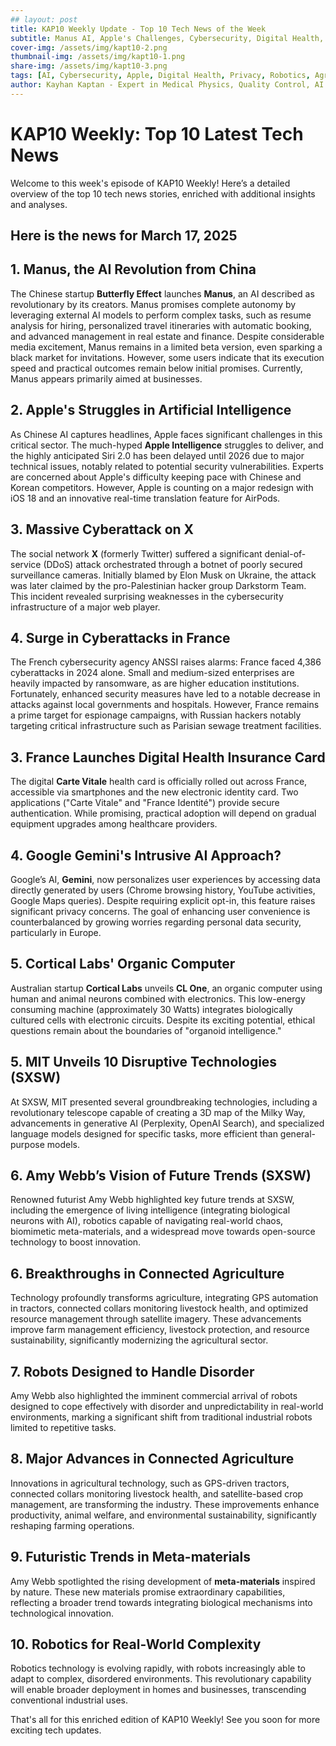 ```yaml
---
## layout: post
title: KAP10 Weekly Update - Top 10 Tech News of the Week
subtitle: Manus AI, Apple's Challenges, Cybersecurity, Digital Health, Organic Computing, and More.
cover-img: /assets/img/kapt10-2.png
thumbnail-img: /assets/img/kapt10-1.png
share-img: /assets/img/kapt10-3.png
tags: [AI, Cybersecurity, Apple, Digital Health, Privacy, Robotics, Agriculture, Innovation, Technology, SXSW]
author: Kayhan Kaptan - Expert in Medical Physics, Quality Control, AI and Digital Transformation
---
```

# KAP10 Weekly: Top 10 Latest Tech News

Welcome to this week's episode of KAP10 Weekly! Here’s a detailed overview of the top 10 tech news stories, enriched with additional insights and analyses.

## Here is the news for March 17, 2025

## 1. Manus, the AI Revolution from China
The Chinese startup **Butterfly Effect** launches **Manus**, an AI described as revolutionary by its creators. Manus promises complete autonomy by leveraging external AI models to perform complex tasks, such as resume analysis for hiring, personalized travel itineraries with automatic booking, and advanced management in real estate and finance. Despite considerable media excitement, Manus remains in a limited beta version, even sparking a black market for invitations. However, some users indicate that its execution speed and practical outcomes remain below initial promises. Currently, Manus appears primarily aimed at businesses.

## 2. Apple's Struggles in Artificial Intelligence
As Chinese AI captures headlines, Apple faces significant challenges in this critical sector. The much-hyped **Apple Intelligence** struggles to deliver, and the highly anticipated Siri 2.0 has been delayed until 2026 due to major technical issues, notably related to potential security vulnerabilities. Experts are concerned about Apple's difficulty keeping pace with Chinese and Korean competitors. However, Apple is counting on a major redesign with iOS 18 and an innovative real-time translation feature for AirPods.

## 3. Massive Cyberattack on X
The social network **X** (formerly Twitter) suffered a significant denial-of-service (DDoS) attack orchestrated through a botnet of poorly secured surveillance cameras. Initially blamed by Elon Musk on Ukraine, the attack was later claimed by the pro-Palestinian hacker group Darkstorm Team. This incident revealed surprising weaknesses in the cybersecurity infrastructure of a major web player.

## 4. Surge in Cyberattacks in France
The French cybersecurity agency ANSSI raises alarms: France faced 4,386 cyberattacks in 2024 alone. Small and medium-sized enterprises are heavily impacted by ransomware, as are higher education institutions. Fortunately, enhanced security measures have led to a notable decrease in attacks against local governments and hospitals. However, France remains a prime target for espionage campaigns, with Russian hackers notably targeting critical infrastructure such as Parisian sewage treatment facilities.

## 3. France Launches Digital Health Insurance Card
The digital **Carte Vitale** health card is officially rolled out across France, accessible via smartphones and the new electronic identity card. Two applications ("Carte Vitale" and "France Identité") provide secure authentication. While promising, practical adoption will depend on gradual equipment upgrades among healthcare providers.

## 4. Google Gemini's Intrusive AI Approach?
Google’s AI, **Gemini**, now personalizes user experiences by accessing data directly generated by users (Chrome browsing history, YouTube activities, Google Maps queries). Despite requiring explicit opt-in, this feature raises significant privacy concerns. The goal of enhancing user convenience is counterbalanced by growing worries regarding personal data security, particularly in Europe.

## 5. Cortical Labs' Organic Computer
Australian startup **Cortical Labs** unveils **CL One**, an organic computer using human and animal neurons combined with electronics. This low-energy consuming machine (approximately 30 Watts) integrates biologically cultured cells with electronic circuits. Despite its exciting potential, ethical questions remain about the boundaries of "organoid intelligence."

## 5. MIT Unveils 10 Disruptive Technologies (SXSW)
At SXSW, MIT presented several groundbreaking technologies, including a revolutionary telescope capable of creating a 3D map of the Milky Way, advancements in generative AI (Perplexity, OpenAI Search), and specialized language models designed for specific tasks, more efficient than general-purpose models.

## 6. Amy Webb’s Vision of Future Trends (SXSW)
Renowned futurist Amy Webb highlighted key future trends at SXSW, including the emergence of living intelligence (integrating biological neurons with AI), robotics capable of navigating real-world chaos, biomimetic meta-materials, and a widespread move towards open-source technology to boost innovation.

## 6. Breakthroughs in Connected Agriculture
Technology profoundly transforms agriculture, integrating GPS automation in tractors, connected collars monitoring livestock health, and optimized resource management through satellite imagery. These advancements improve farm management efficiency, livestock protection, and resource sustainability, significantly modernizing the agricultural sector.

## 7. Robots Designed to Handle Disorder
Amy Webb also highlighted the imminent commercial arrival of robots designed to cope effectively with disorder and unpredictability in real-world environments, marking a significant shift from traditional industrial robots limited to repetitive tasks.

## 8. Major Advances in Connected Agriculture
Innovations in agricultural technology, such as GPS-driven tractors, connected collars monitoring livestock health, and satellite-based crop management, are transforming the industry. These improvements enhance productivity, animal welfare, and environmental sustainability, significantly reshaping farming operations.

## 9. Futuristic Trends in Meta-materials
Amy Webb spotlighted the rising development of **meta-materials** inspired by nature. These new materials promise extraordinary capabilities, reflecting a broader trend towards integrating biological mechanisms into technological innovation.

## 10. Robotics for Real-World Complexity
Robotics technology is evolving rapidly, with robots increasingly able to adapt to complex, disordered environments. This revolutionary capability will enable broader deployment in homes and businesses, transcending conventional industrial uses.

That's all for this enriched edition of KAP10 Weekly! See you soon for more exciting tech updates.
